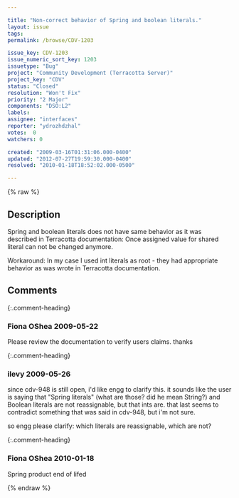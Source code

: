 ```yaml
---

title: "Non-correct behavior of Spring and boolean literals."
layout: issue
tags: 
permalink: /browse/CDV-1203

issue_key: CDV-1203
issue_numeric_sort_key: 1203
issuetype: "Bug"
project: "Community Development (Terracotta Server)"
project_key: "CDV"
status: "Closed"
resolution: "Won't Fix"
priority: "2 Major"
components: "DSO:L2"
labels: 
assignee: "interfaces"
reporter: "ydrozhdzhal"
votes:  0
watchers: 0

created: "2009-03-16T01:31:06.000-0400"
updated: "2012-07-27T19:59:30.000-0400"
resolved: "2010-01-18T18:52:02.000-0500"

---
```




{% raw %}



## Description

<div markdown="1" class="description">

Spring and boolean literals does not have same behavior as it was described in Terracotta documentation: Once assigned value for shared literal can not be changed anymore.

Workaround: In my case I used int literals as root - they had appropriate behavior as was wrote in Terracotta documentation.

</div>

## Comments


{:.comment-heading}
### **Fiona OShea** <span class="date">2009-05-22</span>

<div markdown="1" class="comment">

Please review the documentation to verify users claims. thanks

</div>


{:.comment-heading}
### **ilevy** <span class="date">2009-05-26</span>

<div markdown="1" class="comment">

since cdv-948 is still open, i'd like engg to clarify this. it sounds like the user is saying that "Spring literals" (what are those? did he mean String?) and Boolean literals are not reassignable, but that ints are. that last seems to contradict something that was said in cdv-948, but i'm not sure.

so engg please clarify: which literals are reassignable, which are not?

</div>


{:.comment-heading}
### **Fiona OShea** <span class="date">2010-01-18</span>

<div markdown="1" class="comment">

Spring product end of lifed

</div>



{% endraw %}
